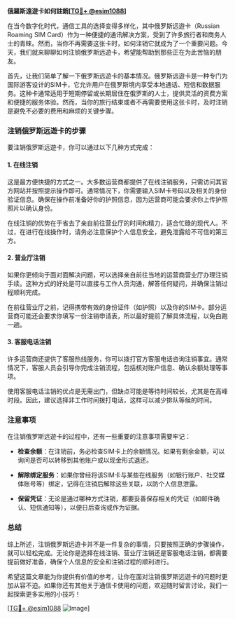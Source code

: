 **俄羅斯遠遊卡如何註銷[[TG💪+ @esim1088](https://t.me/s/esim1088)]**

在当今数字化时代，通信工具的选择变得多样化，其中俄罗斯远遊卡（Russian Roaming SIM Card）作为一种便捷的通讯解决方案，受到了许多旅行者和商务人士的青睐。然而，当你不再需要这张卡时，如何注销它就成为了一个重要问题。今天，我们就来聊聊如何注销俄罗斯远遊卡，希望能帮助到那些正在为此苦恼的朋友。

首先，让我们简单了解一下俄罗斯远遊卡的基本情况。俄罗斯远遊卡是一种专门为国际游客设计的SIM卡，它允许用户在俄罗斯境内享受本地通话、短信和数据服务。这种卡通常适用于短期停留或长期居住在俄罗斯的人士，提供灵活的资费方案和便捷的服务体验。然而，当你的旅行结束或者不再需要使用这张卡时，及时注销是避免不必要的费用和麻烦的关键步骤。

### 注销俄罗斯远遊卡的步骤

要注销俄罗斯远遊卡，你可以通过以下几种方式完成：

#### 1. 在线注销
这是最方便快捷的方式之一。大多数运营商都提供了在线注销服务，只需访问其官方网站并按照提示操作即可。通常情况下，你需要输入SIM卡号码以及相关的身份验证信息。确保在操作前准备好你的护照信息，因为运营商可能会要求你上传护照照片以确认身份。

在线注销的优势在于省去了亲自前往营业厅的时间和精力，适合忙碌的现代人。不过，在进行在线操作时，请务必注意保护个人信息安全，避免泄露给不可信的第三方。

#### 2. 营业厅注销
如果你更倾向于面对面解决问题，可以选择亲自前往当地的运营商营业厅办理注销手续。这种方式的好处是可以直接与工作人员沟通，解答任何疑问，并确保注销过程顺利完成。

在前往营业厅之前，记得携带有效的身份证件（如护照）以及你的SIM卡。部分运营商可能还会要求你填写一份注销申请表，所以最好提前了解具体流程，以免白跑一趟。

#### 3. 客服电话注销
许多运营商还提供了客服热线服务，你可以拨打官方客服电话咨询注销事宜。通常情况下，客服人员会引导你完成注销流程，包括核对账户信息、确认余额处理等事项。

使用客服电话注销的优点是无需出门，但缺点可能是等待时间较长，尤其是在高峰时段。因此，建议选择非工作时间拨打电话，这样可以减少排队等候的时间。

### 注意事项

在注销俄罗斯远遊卡的过程中，还有一些重要的注意事项需要牢记：

- **检查余额**：在注销前，务必检查SIM卡上的余额情况。如果有剩余金额，可以询问是否可以转移到其他账户或以现金形式退还。
  
- **解除绑定服务**：如果你曾经将该SIM卡与某些在线服务（如银行账户、社交媒体账号等）绑定，记得在注销后解除这些关联，以防个人信息泄露。

- **保留凭证**：无论是通过哪种方式注销，都要妥善保存相关的凭证（如邮件确认、短信通知等），以便日后查询或作为证据。

### 总结

综上所述，注销俄罗斯远遊卡并不是一件复杂的事情，只要按照正确的步骤操作，就可以轻松完成。无论你是选择在线注销、营业厅注销还是客服电话注销，都需要提前做好准备，确保个人信息的安全和注销过程的顺利进行。

希望这篇文章能为你提供有价值的参考，让你在面对注销俄罗斯远遊卡的问题时更加从容不迫。如果你还有其他关于通信卡使用的问题，欢迎随时留言讨论，我们一起探索更多实用的小技巧！

[[TG💪+ @esim1088](https://t.me/s/esim1088) ![Image](https://i.postimg.cc/4NQfJmqS/Snipaste-2025-05-13-00-14-12.png)]